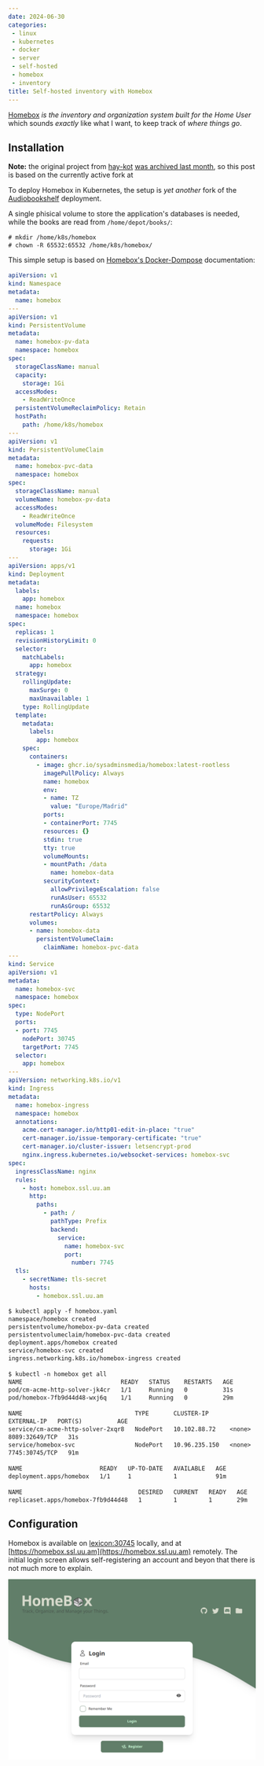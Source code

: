 ```yaml
---
date: 2024-06-30
categories:
 - linux
 - kubernetes
 - docker
 - server
 - self-hosted
 - homebox
 - inventory
title: Self-hosted inventory with Homebox
---
```


[Homebox](https://homebox.sysadminsmedia.com/en/)
*is the inventory and organization system built for the Home User*
which sounds *exactly* like what I want, to keep track of 
*where things go*.

<!-- more -->

## Installation

**Note:** the original project from 
[hay-kot](https://github.com/hay-kot)
[was archived last month](https://github.com/hay-kot/homebox/issues/919), so this post is based on the currently active fork at


To deploy Homebox in Kubernetes, the setup is *yet another* fork
of the [Audiobookshelf](../../../../2024/02/28/audiobookshelf-on-kubernetes.md)
deployment.

A single phisical volume to store the application's databases is
needed, while the books are read from `/home/depot/books/`:

```
# mkdir /home/k8s/homebox
# chown -R 65532:65532 /home/k8s/homebox/
```

This simple setup is based on
[Homebox's Docker-Dompose](https://homebox.sysadminsmedia.com/en/quick-start#docker-compose)
documentation:

```yaml
apiVersion: v1
kind: Namespace
metadata:
  name: homebox
---
apiVersion: v1
kind: PersistentVolume
metadata:
  name: homebox-pv-data
  namespace: homebox
spec:
  storageClassName: manual
  capacity:
    storage: 1Gi
  accessModes:
    - ReadWriteOnce
  persistentVolumeReclaimPolicy: Retain
  hostPath:
    path: /home/k8s/homebox
---
apiVersion: v1
kind: PersistentVolumeClaim
metadata:
  name: homebox-pvc-data
  namespace: homebox
spec:
  storageClassName: manual
  volumeName: homebox-pv-data
  accessModes:
    - ReadWriteOnce
  volumeMode: Filesystem
  resources:
    requests:
      storage: 1Gi
---
apiVersion: apps/v1
kind: Deployment
metadata:
  labels:
    app: homebox
  name: homebox
  namespace: homebox
spec:
  replicas: 1
  revisionHistoryLimit: 0
  selector:
    matchLabels:
      app: homebox
  strategy:
    rollingUpdate:
      maxSurge: 0
      maxUnavailable: 1
    type: RollingUpdate
  template:
    metadata:
      labels:
        app: homebox
    spec:
      containers:
        - image: ghcr.io/sysadminsmedia/homebox:latest-rootless
          imagePullPolicy: Always
          name: homebox
          env:
          - name: TZ
            value: "Europe/Madrid"
          ports:
          - containerPort: 7745
          resources: {}
          stdin: true
          tty: true
          volumeMounts:
          - mountPath: /data
            name: homebox-data
          securityContext:
            allowPrivilegeEscalation: false
            runAsUser: 65532
            runAsGroup: 65532
      restartPolicy: Always
      volumes:
      - name: homebox-data
        persistentVolumeClaim:
          claimName: homebox-pvc-data
---
kind: Service
apiVersion: v1
metadata:
  name: homebox-svc
  namespace: homebox
spec:
  type: NodePort
  ports:
  - port: 7745
    nodePort: 30745
    targetPort: 7745
  selector:
    app: homebox
---
apiVersion: networking.k8s.io/v1
kind: Ingress
metadata:
  name: homebox-ingress
  namespace: homebox
  annotations:
    acme.cert-manager.io/http01-edit-in-place: "true"
    cert-manager.io/issue-temporary-certificate: "true"
    cert-manager.io/cluster-issuer: letsencrypt-prod
    nginx.ingress.kubernetes.io/websocket-services: homebox-svc
spec:
  ingressClassName: nginx
  rules:
    - host: homebox.ssl.uu.am
      http:
        paths:
          - path: /
            pathType: Prefix
            backend:
              service:
                name: homebox-svc
                port:
                  number: 7745
  tls:
    - secretName: tls-secret
      hosts:
        - homebox.ssl.uu.am
```

```
$ kubectl apply -f homebox.yaml
namespace/homebox created
persistentvolume/homebox-pv-data created
persistentvolumeclaim/homebox-pvc-data created
deployment.apps/homebox created
service/homebox-svc created
ingress.networking.k8s.io/homebox-ingress created

$ kubectl -n homebox get all
NAME                            READY   STATUS    RESTARTS   AGE
pod/cm-acme-http-solver-jk4cr   1/1     Running   0          31s
pod/homebox-7fb9d44d48-wxj6q    1/1     Running   0          29m

NAME                                TYPE       CLUSTER-IP      EXTERNAL-IP   PORT(S)          AGE
service/cm-acme-http-solver-2xqr8   NodePort   10.102.88.72    <none>        8089:32649/TCP   31s
service/homebox-svc                 NodePort   10.96.235.150   <none>        7745:30745/TCP   91m

NAME                      READY   UP-TO-DATE   AVAILABLE   AGE
deployment.apps/homebox   1/1     1            1           91m

NAME                                 DESIRED   CURRENT   READY   AGE
replicaset.apps/homebox-7fb9d44d48   1         1         1       29m
```

## Configuration

Homebox is available on 
[lexicon:30745](http://lexicon:30745) locally, and at
[https://homebox.ssl.uu.am](https://homebox.ssl.uu.am)
remotely. The initial login screen allows self-registering an
account and beyon that there is not much more to explain.

![Homebox login](../media/2024-07-10-self-hosted-inventory-with-homebox/homebox-login.png)
